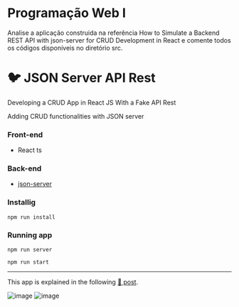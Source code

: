 # Programação Web I
Analise a aplicação construida na referência How to Simulate a Backend REST API with json-server for CRUD Development in React e comente todos os códigos disponíveis no diretório src.


# 🐦 JSON Server API Rest

Developing a CRUD App in React JS With a Fake API Rest

Adding CRUD functionalities with JSON server

### Front-end
* React ts

### Back-end
* [json-server](https://github.com/typicode/json-server)

### Installig

```
npm run install
```

### Running app

```
npm run server

npm run start
```

<hr>

This app is explained in the following [📰 post](https://betterprogramming.pub/developing-a-crud-app-in-react-js-with-a-fake-api-rest-9f401bad5f04).

![image](https://user-images.githubusercontent.com/34925280/189147621-80524fc6-d414-4bf9-a6f2-3d2966320ac9.png)
![image](https://user-images.githubusercontent.com/34925280/189147708-c5b0cb7e-837a-453b-8970-c56debb52167.png)

